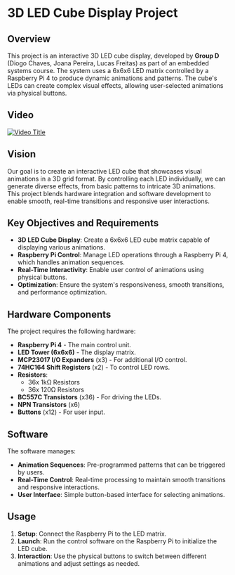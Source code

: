 # 3D LED Cube Display Project

## Overview
This project is an interactive 3D LED cube display, developed by **Group D** (Diogo Chaves, Joana Pereira, Lucas Freitas) as part of an embedded systems course. The system uses a 6x6x6 LED matrix controlled by a Raspberry Pi 4 to produce dynamic animations and patterns. The cube's LEDs can create complex visual effects, allowing user-selected animations via physical buttons.

## Video
[![Video Title](https://github.com/user-attachments/assets/a8bb5b27-618a-4bfc-8250-3e206204c1b6)](https://youtu.be/f7YsEhxgNT4)



## Vision
Our goal is to create an interactive LED cube that showcases visual animations in a 3D grid format. By controlling each LED individually, we can generate diverse effects, from basic patterns to intricate 3D animations. This project blends hardware integration and software development to enable smooth, real-time transitions and responsive user interactions.

## Key Objectives and Requirements
- **3D LED Cube Display**: Create a 6x6x6 LED cube matrix capable of displaying various animations.
- **Raspberry Pi Control**: Manage LED operations through a Raspberry Pi 4, which handles animation sequences.
- **Real-Time Interactivity**: Enable user control of animations using physical buttons.
- **Optimization**: Ensure the system's responsiveness, smooth transitions, and performance optimization.

## Hardware Components
The project requires the following hardware:
- **Raspberry Pi 4** - The main control unit.
- **LED Tower (6x6x6)** - The display matrix.
- **MCP23017 I/O Expanders** (x3) - For additional I/O control.
- **74HC164 Shift Registers** (x2) - To control LED rows.
- **Resistors**:
  - 36x 1kΩ Resistors
  - 36x 120Ω Resistors
- **BC557C Transistors** (x36) - For driving the LEDs.
- **NPN Transistors** (x6)
- **Buttons** (x12) - For user input.

## Software
The software manages:
- **Animation Sequences**: Pre-programmed patterns that can be triggered by users.
- **Real-Time Control**: Real-time processing to maintain smooth transitions and responsive interactions.
- **User Interface**: Simple button-based interface for selecting animations.

## Usage
1. **Setup**: Connect the Raspberry Pi to the LED matrix.
2. **Launch**: Run the control software on the Raspberry Pi to initialize the LED cube.
3. **Interaction**: Use the physical buttons to switch between different animations and adjust settings as needed.
